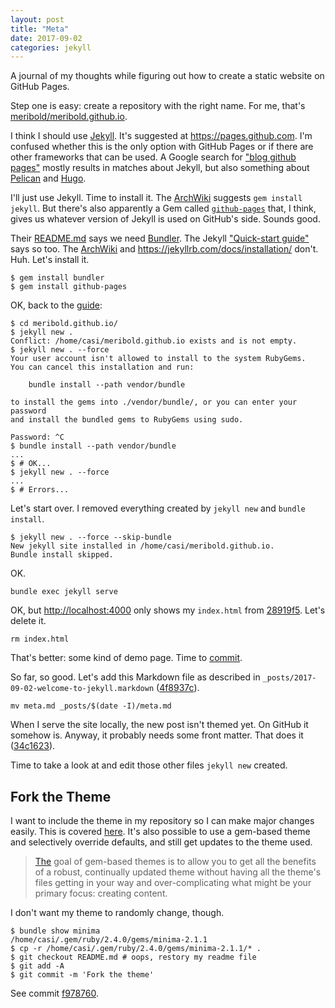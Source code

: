 ```yaml
---
layout: post
title: "Meta"
date: 2017-09-02
categories: jekyll
---
```


A journal of my thoughts while figuring out how to create a static website on GitHub
Pages.

Step one is easy: create a repository with the right name.  For me, that's
[meribold/meribold.github.io](https://github.com/meribold/meribold.github.io).

I think I should use [Jekyll][].  It's suggested at <https://pages.github.com>.  I'm
confused whether this is the only option with GitHub Pages or if there are other
frameworks that can be used.  A Google search for ["blog github pages"][1] mostly results
in matches about Jekyll, but also something about [Pelican][2] and [Hugo][3].

I'll just use Jekyll.  Time to install it.  The [ArchWiki][4] suggests `gem install
jekyll`.  But there's also apparently a Gem called [`github-pages`][5] that, I think,
gives us whatever version of Jekyll is used on GitHub's side.  Sounds good.

Their [README.md][6] says we need [Bundler][].  The Jekyll ["Quick-start guide"][7] says
so too.  The [ArchWiki][4] and <https://jekyllrb.com/docs/installation/> don't.  Huh.
Let's install it.

    $ gem install bundler
    $ gem install github-pages

OK, back to the [guide][7]:

    $ cd meribold.github.io/
    $ jekyll new .
    Conflict: /home/casi/meribold.github.io exists and is not empty.
    $ jekyll new . --force
    Your user account isn't allowed to install to the system RubyGems.
    You can cancel this installation and run:

        bundle install --path vendor/bundle

    to install the gems into ./vendor/bundle/, or you can enter your password
    and install the bundled gems to RubyGems using sudo.

    Password: ^C
    $ bundle install --path vendor/bundle
    ...
    $ # OK...
    $ jekyll new . --force
    ...
    $ # Errors...

Let's start over.  I removed everything created by `jekyll new` and `bundle install`.

    $ jekyll new . --force --skip-bundle
    New jekyll site installed in /home/casi/meribold.github.io.
    Bundle install skipped.

OK.

    bundle exec jekyll serve

OK, but <http://localhost:4000> only shows my `index.html` from [28919f5][].  Let's delete
it.

    rm index.html

That's better: some kind of demo page.  Time to [commit][1327f24].

So far, so good.  Let's add this Markdown file as described in
`_posts/2017-09-02-welcome-to-jekyll.markdown` ([4f8937c][]).

    mv meta.md _posts/$(date -I)/meta.md

When I serve the site locally, the new post isn't themed yet.  On GitHub it somehow is.
Anyway, it probably needs some front matter.  That does it ([34c1623][]).

Time to take a look at and edit those other files `jekyll new` created.

## Fork the Theme

I want to include the theme in my repository so I can make major changes easily.  This is
covered [here][8].  It's also possible to use a gem-based theme and selectively override
defaults, and still get updates to the theme used.

> [The](https://jekyllrb.com/docs/themes/) goal of gem-based themes is to allow you to get
> all the benefits of a robust, continually updated theme without having all the theme's
> files getting in your way and over-complicating what might be your primary focus:
> creating content.

I don't want my theme to randomly change, though.

    $ bundle show minima
    /home/casi/.gem/ruby/2.4.0/gems/minima-2.1.1
    $ cp -r /home/casi/.gem/ruby/2.4.0/gems/minima-2.1.1/* .
    $ git checkout README.md # oops, restory my readme file
    $ git add -A
    $ git commit -m 'Fork the theme'

See commit [f978760][].

[Jekyll]: https://en.wikipedia.org/wiki/Jekyll_(software)
[1]: https://google.com/search?q=blog+github+pages
[2]: https://fedoramagazine.org/make-github-pages-blog-with-pelican/
[3]: https://gohugo.io/hosting-and-deployment/hosting-on-github/
[4]: https://wiki.archlinux.org/index.php/Jekyll
[5]: https://jekyllrb.com/docs/github-pages/#use-the-github-pages-gem
[6]: https://github.com/github/pages-gem
[Bundler]: https://github.com/bundler/bundler
[7]: https://jekyllrb.com/docs/quickstart/
[28919f5]: https://github.com/meribold/meribold.github.io/commit/28919f52eb31ca263df3caadc6f4d4ca4ff4e7f3
[1327f24]: https://github.com/meribold/meribold.github.io/commit/1327f24fdf3227093340df3565e61a2e7da0725a
[4f8937c]: https://github.com/meribold/meribold.github.io/commit/4f8937cdcf510f7e1b494d410c175581de638428
[34c1623]: https://github.com/meribold/meribold.github.io/commit/34c1623b3ca4d21b09b74e203d4925dee66d4d60
[8]: https://jekyllrb.com/docs/themes/#converting-gem-based-themes-to-regular-themes
[f978760]: https://github.com/meribold/meribold.github.io/commit/f978760a2d7953671c57d3a3f6be7776c8e6435a

<!-- vim: set tw=90 sts=-1 sw=4 et spell: -->
